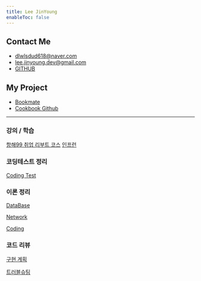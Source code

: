 ```yaml
---
title: Lee JinYoung
enableToc: false
---
```

## Contact Me
- dlwlsdud618@naver.com
- lee.jinyoung.dev@gmail.com  
- [GITHUB](https://github.com/Lee-Jin-Young)


## My Project
- [Bookmate](https://bookmate.life)
- [Cookbook Github](https://github.com/Lee-Jin-Young/RecipeBook_android)

---
### 강의 / 학습
[항해99 취업 리부트 코스](Hanghae99/항해99%20취업%20리부트%20코스)
[인프런](Inflearn)

### 코딩테스트 정리
[Coding Test](Coding%Test)


### 이론 정리
[DataBase](Summary/DB)

[Network](Summary/Network)

[Coding](Summary)


### 코드 리뷰
[구현 계획](Develop%20Plan)

[트러블슈팅](Trouble%20Shooting)

